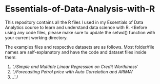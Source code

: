 # Essentials-of-Data-Analysis-with-R
This repository contains all the R files I used in my Essentials of Data Analytics course to learn and understand data science with R.
<Before using any code files, please make sure to update the setwd() function with your current working directory.

The examples files and respective datasets are as follows. Most folder/file names are self-explanatory and have the code and dataset files inside them:
1. _'./Simple and Multiple Linear Regression on Credit Worthiness'_
2. _'./Forecasting Petrol price with Auto Correlation and ARIMA'_
3. _'./

